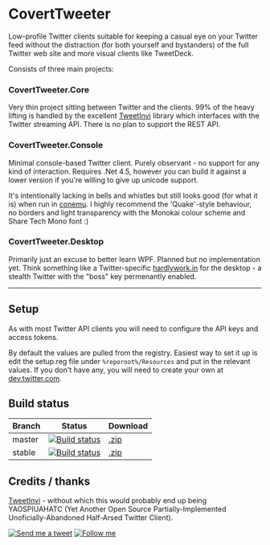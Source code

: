 CovertTweeter
=============

Low-profile Twitter clients suitable for keeping a casual eye on your Twitter feed without the distraction (for both yourself and bystanders) of the full Twitter web site and more visual clients like TweetDeck.

Consists of three main projects:

### CovertTweeter.Core

Very thin project sitting between Twitter and the clients. 99% of the heavy lifting is handled by the excellent [TweetInvi](https://tweetinvi.codeplex.com) library which interfaces with the Twitter streaming API. There is no plan to support the REST API.

### CovertTweeter.Console

Minimal console-based Twitter client. Purely observant - no support for any kind of interaction. Requires .Net 4.5, however you can build it against a lower version if you're willing to give up unicode support.

It's intentionally lacking in bells and whistles but still looks good (for what it is) when run in [conemu](http://code.google.com/p/conemu-maximus5/). I highly recommend the 'Quake'-style behaviour, no borders and light transparency with the Monokai colour scheme and Share Tech Mono font :)

### CovertTweeter.Desktop

Primarily just an excuse to better learn WPF. Planned but no implementation yet. Think something like a Twitter-specific [hardlywork.in](http://hardlywork.in) for the desktop - a stealth Twitter with the "boss" key permenantly enabled.

-------

Setup
-----

As with most Twitter API clients you will need to configure the API keys and access tokens.

By default the values are pulled from the registry. Easiest way to set it up is edit the setup.reg file under `%reporoot%/Resources` and put in the relevant values. If you don't have any, you will need to create your own at [dev.twitter.com](https://dev.twitter.com).

Build status
--------

Branch | Status | Download
------|-----|------
master | [![Build status](https://ci-beta.appveyor.com/api/projects/status/rgra2l9lhf8281v6/branch/master)](https://ci-beta.appveyor.com/project/nathanchere/coverttweeter) | [.zip](https://github.com/nathanchere/CovertTweeter/archive/master.zip)
stable | [![Build status](https://ci-beta.appveyor.com/api/projects/status/rgra2l9lhf8281v6/branch/stable)](https://ci-beta.appveyor.com/project/nathanchere/coverttweeter) | [.zip](https://github.com/nathanchere/CovertTweeter/archive/stable.zip)


Credits / thanks
------

[TweetInvi](https://tweetinvi.codeplex.com) - without which this would probably end up being YAOSPIUAHATC (Yet Another Open Source Partially-Implemented Unoficially-Abandoned Half-Arsed Twitter Client).

[![Send me a tweet](http://nathanchere.github.io/twitter_tweet.png)](https://twitter.com/intent/user?screen_name=nathanchere "Send me a tweet") [![Follow me](http://nathanchere.github.io/twitter_follow.png)](https://twitter.com/intent/user?screen_name=nathanchere "Follow me")